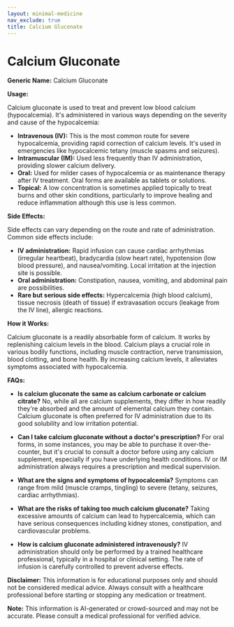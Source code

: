```yaml
---
layout: minimal-medicine
nav_exclude: true
title: Calcium Gluconate
---
```


# Calcium Gluconate

**Generic Name:** Calcium Gluconate

**Usage:**

Calcium gluconate is used to treat and prevent low blood calcium (hypocalcemia).  It's administered in various ways depending on the severity and cause of the hypocalcemia:

* **Intravenous (IV):** This is the most common route for severe hypocalcemia, providing rapid correction of calcium levels. It's used in emergencies like hypocalcemic tetany (muscle spasms and seizures).
* **Intramuscular (IM):**  Used less frequently than IV administration, providing slower calcium delivery.
* **Oral:**  Used for milder cases of hypocalcemia or as maintenance therapy after IV treatment.  Oral forms are available as tablets or solutions.
* **Topical:** A low concentration is sometimes applied topically to treat burns and other skin conditions, particularly to improve healing and reduce inflammation although this use is less common.


**Side Effects:**

Side effects can vary depending on the route and rate of administration. Common side effects include:

* **IV administration:**  Rapid infusion can cause cardiac arrhythmias (irregular heartbeat), bradycardia (slow heart rate), hypotension (low blood pressure), and nausea/vomiting.  Local irritation at the injection site is possible.
* **Oral administration:**  Constipation, nausea, vomiting, and abdominal pain are possibilities.
* **Rare but serious side effects:**  Hypercalcemia (high blood calcium), tissue necrosis (death of tissue) if extravasation occurs (leakage from the IV line), allergic reactions.


**How it Works:**

Calcium gluconate is a readily absorbable form of calcium.  It works by replenishing calcium levels in the blood. Calcium plays a crucial role in various bodily functions, including muscle contraction, nerve transmission, blood clotting, and bone health.  By increasing calcium levels, it alleviates symptoms associated with hypocalcemia.


**FAQs:**

* **Is calcium gluconate the same as calcium carbonate or calcium citrate?** No, while all are calcium supplements, they differ in how readily they're absorbed and the amount of elemental calcium they contain.  Calcium gluconate is often preferred for IV administration due to its good solubility and low irritation potential.

* **Can I take calcium gluconate without a doctor's prescription?**  For oral forms, in some instances, you may be able to purchase it over-the-counter, but it's crucial to consult a doctor before using any calcium supplement, especially if you have underlying health conditions. IV or IM administration always requires a prescription and medical supervision.

* **What are the signs and symptoms of hypocalcemia?** Symptoms can range from mild (muscle cramps, tingling) to severe (tetany, seizures, cardiac arrhythmias).

* **What are the risks of taking too much calcium gluconate?** Taking excessive amounts of calcium can lead to hypercalcemia, which can have serious consequences including kidney stones, constipation, and cardiovascular problems.

* **How is calcium gluconate administered intravenously?** IV administration should only be performed by a trained healthcare professional, typically in a hospital or clinical setting. The rate of infusion is carefully controlled to prevent adverse effects.

**Disclaimer:** This information is for educational purposes only and should not be considered medical advice. Always consult with a healthcare professional before starting or stopping any medication or treatment.


**Note:** This information is AI-generated or crowd-sourced and may not be accurate. Please consult a medical professional for verified advice.